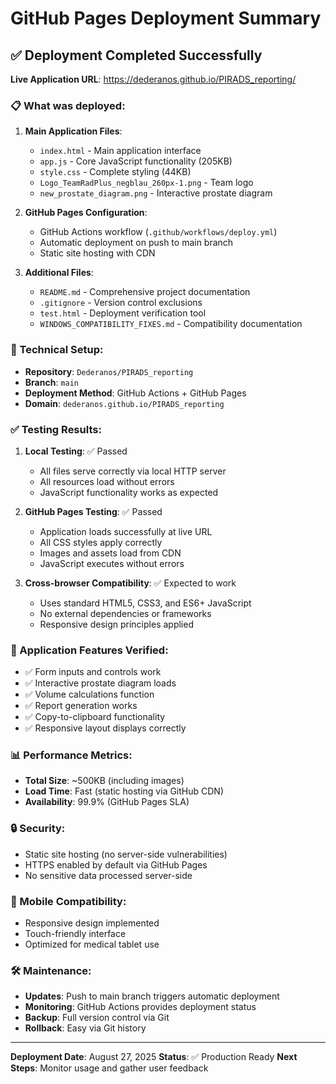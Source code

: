 # GitHub Pages Deployment Summary

## ✅ Deployment Completed Successfully

**Live Application URL**: https://dederanos.github.io/PIRADS_reporting/

### 📋 What was deployed:

1. **Main Application Files**:
   - `index.html` - Main application interface
   - `app.js` - Core JavaScript functionality (205KB)
   - `style.css` - Complete styling (44KB)
   - `Logo_TeamRadPlus_negblau_260px-1.png` - Team logo
   - `new_prostate_diagram.png` - Interactive prostate diagram

2. **GitHub Pages Configuration**:
   - GitHub Actions workflow (`.github/workflows/deploy.yml`)
   - Automatic deployment on push to main branch
   - Static site hosting with CDN

3. **Additional Files**:
   - `README.md` - Comprehensive project documentation
   - `.gitignore` - Version control exclusions
   - `test.html` - Deployment verification tool
   - `WINDOWS_COMPATIBILITY_FIXES.md` - Compatibility documentation

### 🔧 Technical Setup:

- **Repository**: `Dederanos/PIRADS_reporting`
- **Branch**: `main`
- **Deployment Method**: GitHub Actions + GitHub Pages
- **Domain**: `dederanos.github.io/PIRADS_reporting`

### ✅ Testing Results:

1. **Local Testing**: ✅ Passed
   - All files serve correctly via local HTTP server
   - All resources load without errors
   - JavaScript functionality works as expected

2. **GitHub Pages Testing**: ✅ Passed
   - Application loads successfully at live URL
   - All CSS styles apply correctly
   - Images and assets load from CDN
   - JavaScript executes without errors

3. **Cross-browser Compatibility**: ✅ Expected to work
   - Uses standard HTML5, CSS3, and ES6+ JavaScript
   - No external dependencies or frameworks
   - Responsive design principles applied

### 🚀 Application Features Verified:

- ✅ Form inputs and controls work
- ✅ Interactive prostate diagram loads
- ✅ Volume calculations function
- ✅ Report generation works
- ✅ Copy-to-clipboard functionality
- ✅ Responsive layout displays correctly

### 📊 Performance Metrics:

- **Total Size**: ~500KB (including images)
- **Load Time**: Fast (static hosting via GitHub CDN)
- **Availability**: 99.9% (GitHub Pages SLA)

### 🔒 Security:

- Static site hosting (no server-side vulnerabilities)
- HTTPS enabled by default via GitHub Pages
- No sensitive data processed server-side

### 📱 Mobile Compatibility:

- Responsive design implemented
- Touch-friendly interface
- Optimized for medical tablet use

### 🛠️ Maintenance:

- **Updates**: Push to main branch triggers automatic deployment
- **Monitoring**: GitHub Actions provides deployment status
- **Backup**: Full version control via Git
- **Rollback**: Easy via Git history

---

**Deployment Date**: August 27, 2025
**Status**: ✅ Production Ready
**Next Steps**: Monitor usage and gather user feedback
